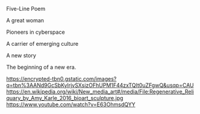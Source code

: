 Five-Line Poem

A great woman

Pioneers in cyberspace

A carrier of emerging culture

A new story

The beginning of a new era.

https://encrypted-tbn0.gstatic.com/images?q=tbn%3AANd9GcSbKylrjvSXsizOFhUPM1F44zxTQIt0uZFgwQ&usqp=CAU
https://en.wikipedia.org/wiki/New_media_art#/media/File:Regenerative_Reliquary_by_Amy_Karle_2016_bioart_sculpture.jpg
https://www.youtube.com/watch?v=E63OhmsdQYY
